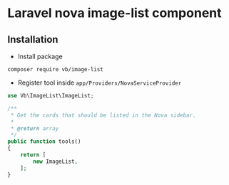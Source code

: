 # Laravel nova image-list component

## Installation

- Install package

``composer require vb/image-list``

- Register tool inside `app/Providers/NovaServiceProvider`

```php
use Vb\ImageList\ImageList;

/**
 * Get the cards that should be listed in the Nova sidebar.
 *
 * @return array
 */
public function tools()
{
    return [
        new ImageList,
    ];
}
```
